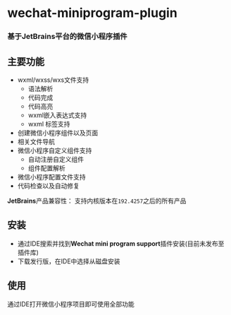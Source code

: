 wechat-miniprogram-plugin
=========================
### 基于JetBrains平台的微信小程序插件
主要功能
---
- wxml/wxss/wxs文件支持
    - 语法解析
    - 代码完成
    - 代码高亮
    - wxml嵌入表达式支持
    - wxml <wxs> 标签支持
- 创建微信小程序组件以及页面
- 相关文件导航
- 微信小程序自定义组件支持
    - 自动注册自定义组件
    - 组件配置解析
- 微信小程序配置文件支持
- 代码检查以及自动修复

**JetBrains**产品兼容性：
支持内核版本在`192.4257`之后的所有产品

安装
---
- 通过IDE搜索并找到**Wechat mini program support**插件安装(目前未发布至插件库)
- 下载发行版，在IDE中选择从磁盘安装

使用
---
通过IDE打开微信小程序项目即可使用全部功能